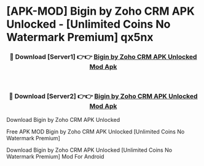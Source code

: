 # [APK-MOD] Bigin by Zoho CRM APK Unlocked - [Unlimited Coins No Watermark Premium] qx5nx



<div align="center">
<h3>🔴 Download [Server1] 👉👉 <a href="https://momento.my/?title=Bigin_by_Zoho_CRM_APK_Unlocked">Bigin by Zoho CRM APK Unlocked Mod Apk</a></h3><br>

<h3>🔴 Download [Server2] 👉👉 <a href="https://momento.my/?title=Bigin_by_Zoho_CRM_APK_Unlocked">Bigin by Zoho CRM APK Unlocked Mod Apk</a></h3>
</div>



Download Bigin by Zoho CRM APK Unlocked 

Free APK MOD Bigin by Zoho CRM APK Unlocked [Unlimited Coins No Watermark Premium]

Download Bigin by Zoho CRM APK Unlocked [Unlimited Coins No Watermark Premium] Mod For Android
